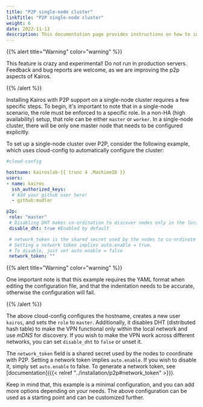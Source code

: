 ```yaml
---
title: "P2P single-node cluster"
linkTitle: "P2P single-node cluster"
weight: 6
date: 2022-11-13
description: This documentation page provides instructions on how to install Kairos with P2P support on a single-node cluster
---
```


{{% alert title="Warning" color="warning" %}}

This feature is crazy and experimental! Do not run in production servers. 
Feedback and bug reports are welcome, as we are improving the p2p aspects of Kairos.

{{% /alert %}}

Installing Kairos with P2P support on a single-node cluster requires a few specific steps. To begin, it's important to note that in a single-node scenario, the role must be enforced to a specific role. In a non-HA (high availability) setup, that role can be either `master` or `worker`. In a single-node cluster, there will be only one master node that needs to be configured explicitly.

To set up a single-node cluster over P2P, consider the following example, which uses cloud-config to automatically configure the cluster:

```yaml
#cloud-config

hostname: kairoslab-{{ trunc 4 .MachineID }}
users:
- name: kairos
  ssh_authorized_keys:
  # Add your github user here!
  - github:mudler

p2p:
 role: "master"
 # Disabling DHT makes co-ordination to discover nodes only in the local network
 disable_dht: true #Enabled by default

 # network_token is the shared secret used by the nodes to co-ordinate with p2p.
 # Setting a network token implies auto.enable = true.
 # To disable, just set auto.enable = false
 network_token: ""

```

{{% alert title="Warning" color="warning" %}}

One important note is that this example requires the YAML format when editing the configuration file, and that the indentation needs to be accurate, otherwise the configuration will fail.

{{% /alert %}}

The above cloud-config configures the hostname, creates a new user `kairos`, and sets the `role` to `master`. Additionally, it disables DHT (distributed hash table) to make the VPN functional only within the local network and use *mDNS* for discovery. If you wish to make the VPN work across different networks, you can set `disable_dht` to `false` or unset it.

The `network_token` field is a shared secret used by the nodes to coordinate with P2P. Setting a network token implies `auto.enable`. If you wish to disable it, simply set `auto.enable` to false. To generate a network token, see [documentation]({{< relref "../installation/p2p#network_token" >}}).

Keep in mind that, this example is a minimal configuration, and you can add more options depending on your needs. The above configuration can be used as a starting point and can be customized further.


